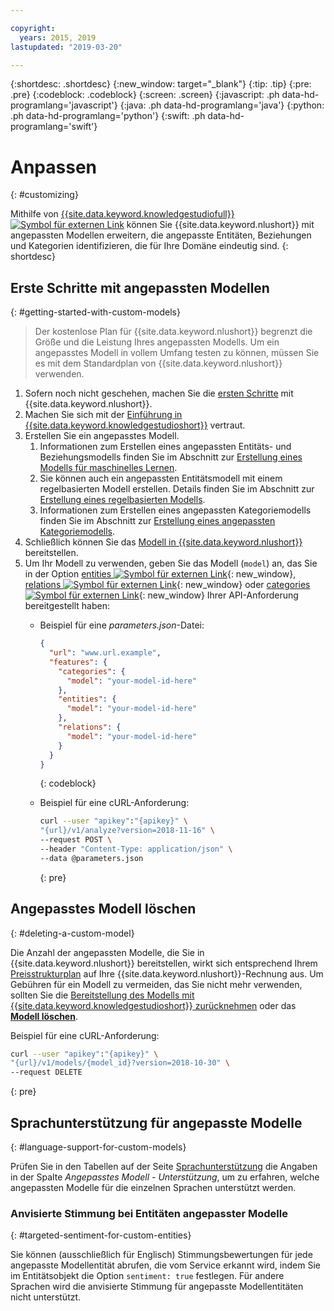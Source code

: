 ```yaml
---

copyright:
  years: 2015, 2019
lastupdated: "2019-03-20"

---
```


{:shortdesc: .shortdesc}
{:new_window: target="_blank"}
{:tip: .tip}
{:pre: .pre}
{:codeblock: .codeblock}
{:screen: .screen}
{:javascript: .ph data-hd-programlang='javascript'}
{:java: .ph data-hd-programlang='java'}
{:python: .ph data-hd-programlang='python'}
{:swift: .ph data-hd-programlang='swift'}

# Anpassen
{: #customizing}

Mithilfe von [{{site.data.keyword.knowledgestudiofull}} ![Symbol für externen Link](../../icons/launch-glyph.svg "Symbol für externen Link")](https://www.ibm.com/watson/services/knowledge-studio/) können Sie
{{site.data.keyword.nlushort}} mit angepassten Modellen erweitern, die angepasste Entitäten,
Beziehungen und Kategorien identifizieren, die für Ihre Domäne eindeutig sind.
{: shortdesc}

## Erste Schritte mit angepassten Modellen
{: #getting-started-with-custom-models}

> Der kostenlose Plan für {{site.data.keyword.nlushort}} begrenzt die Größe und die Leistung Ihres angepassten Modells. Um ein angepasstes Modell in vollem Umfang testen zu können, müssen Sie es mit dem Standardplan von {{site.data.keyword.nlushort}} verwenden.

1. Sofern noch nicht geschehen, machen Sie die [ersten Schritte](/docs/services/natural-language-understanding?topic=natural-language-understanding-getting-started) mit {{site.data.keyword.nlushort}}.
2. Machen Sie sich mit der [Einführung in {{site.data.keyword.knowledgestudioshort}}](/docs/services/watson-knowledge-studio?topic=watson-knowledge-studio-wks_tutintro#wks_tutintro) vertraut.
3. Erstellen Sie ein angepasstes Modell.
   1. Informationen zum Erstellen eines angepassten Entitäts- und Beziehungsmodells finden Sie im Abschnitt zur [Erstellung eines Modells für maschinelles Lernen](/docs/services/watson-knowledge-studio?topic=watson-knowledge-studio-wks_tutml_intro). 
   2. Sie können auch ein angepassten Entitätsmodell mit einem regelbasierten Modell erstellen. Details finden Sie im Abschnitt zur [Erstellung eines regelbasierten Modells](/docs/services/watson-knowledge-studio?topic=watson-knowledge-studio-wks_tutrule_intro).
   3. Informationen zum Erstellen eines angepassten Kategoriemodells finden Sie im Abschnitt zur [Erstellung eines angepassten Kategoriemodells](/docs/services/watson-knowledge-studio?topic=watson-knowledge-studio-create-categories-model).
4. Schließlich können Sie das [Modell in {{site.data.keyword.nlushort}}](/docs/services/watson-knowledge-studio?topic=watson-knowledge-studio-publish-ml#wks_manlu) bereitstellen.
5. Um Ihr Modell zu verwenden, geben Sie das Modell (`model`) an, das Sie in der Option
[entities ![Symbol für externen Link](../../icons/launch-glyph.svg "Symbol für externen Link")](https://{DomainName}/apidocs/natural-language-understanding#entities){: new_window},
[relations ![Symbol für externen Link](../../icons/launch-glyph.svg "Symbol für externen Link")](https://{DomainName}/apidocs/natural-language-understanding#relations){: new_window} oder [categories ![Symbol für externen Link](../../icons/launch-glyph.svg "Symbol für externen Link")](https://{DomainName}/apidocs/natural-language-understanding#categories){: new_window} Ihrer API-Anforderung bereitgestellt haben:
    - Beispiel für eine *parameters.json*-Datei:

        ```json
        {
          "url": "www.url.example",
          "features": {
            "categories": {
              "model": "your-model-id-here"
            },
            "entities": {
              "model": "your-model-id-here"
            },
            "relations": {
              "model": "your-model-id-here"
            }
          }
        }
        ```
        {: codeblock}

    - Beispiel für eine cURL-Anforderung:

        ```bash
        curl --user "apikey":"{apikey}" \
        "{url}/v1/analyze?version=2018-11-16" \
        --request POST \
        --header "Content-Type: application/json" \
        --data @parameters.json
        ```
        {: pre}

## Angepasstes Modell löschen
{: #deleting-a-custom-model}

Die Anzahl der angepassten Modelle, die Sie in {{site.data.keyword.nlushort}} bereitstellen, wirkt sich entsprechend Ihrem [Preisstrukturplan](https://www.ibm.com/cloud/watson-natural-language-understanding/pricing) auf Ihre {{site.data.keyword.nlushort}}-Rechnung aus. Um Gebühren für ein Modell zu vermeiden, das Sie nicht mehr verwenden, sollten Sie die [Bereitstellung des Modells mit {{site.data.keyword.knowledgestudioshort}} zurücknehmen](/docs/services/watson-knowledge-studio?topic=watson-knowledge-studio-publish-ml#undeploy-view-model) oder das **[Modell löschen](https://{DomainName}/apidocs/natural-language-understanding#delete-model)**.

Beispiel für eine cURL-Anforderung:

```bash
curl --user "apikey":"{apikey}" \
"{url}/v1/models/{model_id}?version=2018-10-30" \
--request DELETE
```
{: pre}


## Sprachunterstützung für angepasste Modelle
{: #language-support-for-custom-models}

Prüfen Sie in den Tabellen auf der Seite [Sprachunterstützung](/docs/services/natural-language-understanding?topic=natural-language-understanding-language-support) die Angaben in der Spalte *Angepasstes Modell - Unterstützung*, um zu erfahren, welche angepassten Modelle für die einzelnen Sprachen unterstützt werden.

### Anvisierte Stimmung bei Entitäten angepasster Modelle
{: #targeted-sentiment-for-custom-entities}

Sie können (ausschließlich für Englisch) Stimmungsbewertungen für jede angepasste Modellentität abrufen, die vom Service erkannt wird, indem Sie im Entitätsobjekt die Option `sentiment: true` festlegen. Für andere Sprachen wird die anvisierte Stimmung für angepasste Modellentitäten nicht unterstützt.
